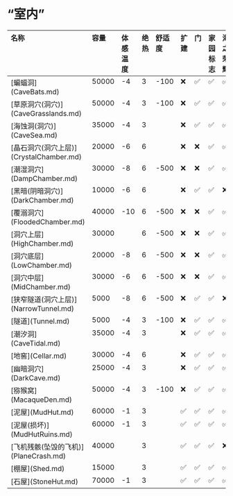# “室内”  
<style>
        .table3635 th,td{
            text-align:left;
            vertical-align:top;
        }
        </style><table class="table table-bordered table3635" data-toggle="table"  ><thead style=""><tr ><th  style=""  >名称</th><th  style=""  data-sortable="true"  >容量</th><th  style=""  data-sortable="true"  >体感温度</th><th  style=""  data-sortable="true"  >绝热</th><th  style=""  data-sortable="true"  >舒适度</th><th  style=""  >扩建</th><th  style=""  >门</th><th  style=""  >家园标志</th><th  style=""  >海之荣耀</th><th  style=""  >皮地毯</th><th  style=""  >白墙</th></tr></thead><tr ><td  style=""  >[蝙蝠洞](CaveBats.md)</td><td  style=""  >50000</td><td  style=""  >-4</td><td  style=""  >3</td><td  style=""  >-100</td><td  style=""  >❌</td><td  style=""  >✅</td><td  style=""  >✅</td><td  style=""  >✅</td><td  style=""  >✅</td><td  style=""  >✅</td></tr><tr ><td  style=""  >[草原洞穴(洞穴)](CaveGrasslands.md)</td><td  style=""  >50000</td><td  style=""  >-4</td><td  style=""  >3</td><td  style=""  >-100</td><td  style=""  >❌</td><td  style=""  >✅</td><td  style=""  >✅</td><td  style=""  >✅</td><td  style=""  >✅</td><td  style=""  >✅</td></tr><tr ><td  style=""  >[海蚀洞(洞穴)](CaveSea.md)</td><td  style=""  >35000</td><td  style=""  >-4</td><td  style=""  >3</td><td  style=""  ></td><td  style=""  >❌</td><td  style=""  >✅</td><td  style=""  >✅</td><td  style=""  >✅</td><td  style=""  >✅</td><td  style=""  >✅</td></tr><tr ><td  style=""  >[晶石洞穴(洞穴上层)](CrystalChamber.md)</td><td  style=""  >20000</td><td  style=""  >-6</td><td  style=""  >6</td><td  style=""  ></td><td  style=""  >❌</td><td  style=""  >❌</td><td  style=""  >✅</td><td  style=""  >✅</td><td  style=""  >✅</td><td  style=""  >✅</td></tr><tr ><td  style=""  >[潮湿洞穴](DampChamber.md)</td><td  style=""  >30000</td><td  style=""  >-8</td><td  style=""  >6</td><td  style=""  >-500</td><td  style=""  >❌</td><td  style=""  >❌</td><td  style=""  >✅</td><td  style=""  >✅</td><td  style=""  >✅</td><td  style=""  >✅</td></tr><tr ><td  style=""  >[黑暗(阴暗洞穴)](DarkChamber.md)</td><td  style=""  >10000</td><td  style=""  >-6</td><td  style=""  >6</td><td  style=""  ></td><td  style=""  >❌</td><td  style=""  >✅</td><td  style=""  >✅</td><td  style=""  >❌</td><td  style=""  >✅</td><td  style=""  >✅</td></tr><tr ><td  style=""  >[覆溺洞穴](FloodedChamber.md)</td><td  style=""  >40000</td><td  style=""  >-10</td><td  style=""  >6</td><td  style=""  >-500</td><td  style=""  >❌</td><td  style=""  >❌</td><td  style=""  >✅</td><td  style=""  >✅</td><td  style=""  >✅</td><td  style=""  >✅</td></tr><tr ><td  style=""  >[洞穴上层](HighChamber.md)</td><td  style=""  >30000</td><td  style=""  ></td><td  style=""  >6</td><td  style=""  >-500</td><td  style=""  >❌</td><td  style=""  >❌</td><td  style=""  >✅</td><td  style=""  >✅</td><td  style=""  >✅</td><td  style=""  >✅</td></tr><tr ><td  style=""  >[洞穴底层](LowChamber.md)</td><td  style=""  >20000</td><td  style=""  >-8</td><td  style=""  >6</td><td  style=""  >-500</td><td  style=""  >❌</td><td  style=""  >❌</td><td  style=""  >✅</td><td  style=""  >✅</td><td  style=""  >✅</td><td  style=""  >✅</td></tr><tr ><td  style=""  >[洞穴中层](MidChamber.md)</td><td  style=""  >30000</td><td  style=""  >-6</td><td  style=""  >6</td><td  style=""  >-500</td><td  style=""  >❌</td><td  style=""  >❌</td><td  style=""  >✅</td><td  style=""  >✅</td><td  style=""  >✅</td><td  style=""  >✅</td></tr><tr ><td  style=""  >[狭窄隧道(洞穴上层)](NarrowTunnel.md)</td><td  style=""  >5000</td><td  style=""  >-8</td><td  style=""  >6</td><td  style=""  >-500</td><td  style=""  >❌</td><td  style=""  >✅</td><td  style=""  >✅</td><td  style=""  >❌</td><td  style=""  >✅</td><td  style=""  >✅</td></tr><tr ><td  style=""  >[隧道](Tunnel.md)</td><td  style=""  >5000</td><td  style=""  >-4</td><td  style=""  >3</td><td  style=""  >-100</td><td  style=""  >❌</td><td  style=""  >✅</td><td  style=""  >✅</td><td  style=""  >✅</td><td  style=""  >✅</td><td  style=""  >✅</td></tr><tr ><td  style=""  >[潮汐洞](CaveTidal.md)</td><td  style=""  >35000</td><td  style=""  >-4</td><td  style=""  >3</td><td  style=""  ></td><td  style=""  >❌</td><td  style=""  >✅</td><td  style=""  >✅</td><td  style=""  >✅</td><td  style=""  >❌</td><td  style=""  >✅</td></tr><tr ><td  style=""  >[地窖](Cellar.md)</td><td  style=""  >30000</td><td  style=""  >-4</td><td  style=""  >6</td><td  style=""  ></td><td  style=""  >❌</td><td  style=""  >✅</td><td  style=""  >✅</td><td  style=""  >✅</td><td  style=""  >✅</td><td  style=""  >✅</td></tr><tr ><td  style=""  >[幽暗洞穴](DarkCave.md)</td><td  style=""  >25000</td><td  style=""  >-4</td><td  style=""  >3</td><td  style=""  ></td><td  style=""  >❌</td><td  style=""  >✅</td><td  style=""  >✅</td><td  style=""  >✅</td><td  style=""  >✅</td><td  style=""  >✅</td></tr><tr ><td  style=""  >[猕猴窝](MacaqueDen.md)</td><td  style=""  >50000</td><td  style=""  >-4</td><td  style=""  >3</td><td  style=""  >-100</td><td  style=""  >❌</td><td  style=""  >✅</td><td  style=""  >✅</td><td  style=""  >✅</td><td  style=""  >✅</td><td  style=""  >✅</td></tr><tr ><td  style=""  >[泥屋](MudHut.md)</td><td  style=""  >60000</td><td  style=""  >-1</td><td  style=""  >3</td><td  style=""  ></td><td  style=""  >✅</td><td  style=""  >✅</td><td  style=""  >✅</td><td  style=""  >✅</td><td  style=""  >✅</td><td  style=""  >✅</td></tr><tr ><td  style=""  >[泥屋(损坏)](MudHutRuins.md)</td><td  style=""  >60000</td><td  style=""  >-1</td><td  style=""  >3</td><td  style=""  ></td><td  style=""  >✅</td><td  style=""  >✅</td><td  style=""  >✅</td><td  style=""  >✅</td><td  style=""  >✅</td><td  style=""  >✅</td></tr><tr ><td  style=""  >[飞机残骸(坠毁的飞机)](PlaneCrash.md)</td><td  style=""  >40000</td><td  style=""  ></td><td  style=""  >3</td><td  style=""  ></td><td  style=""  >✅</td><td  style=""  >✅</td><td  style=""  >✅</td><td  style=""  >❌</td><td  style=""  >❌</td><td  style=""  >❌</td></tr><tr ><td  style=""  >[棚屋](Shed.md)</td><td  style=""  >15000</td><td  style=""  ></td><td  style=""  >3</td><td  style=""  ></td><td  style=""  >✅</td><td  style=""  >✅</td><td  style=""  >✅</td><td  style=""  >✅</td><td  style=""  >❌</td><td  style=""  >❌</td></tr><tr ><td  style=""  >[石屋](StoneHut.md)</td><td  style=""  >70000</td><td  style=""  >-1</td><td  style=""  >3</td><td  style=""  ></td><td  style=""  >✅</td><td  style=""  >✅</td><td  style=""  >✅</td><td  style=""  >✅</td><td  style=""  >✅</td><td  style=""  >✅</td></tr></tbody></table>  
  


<script>document.title="“室内” - 卡牌生存百科 Card Survival Wiki";</script>